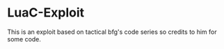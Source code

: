 # LuaC-Exploit
This is an exploit based on tactical bfg's code series so credits to him for some code.
